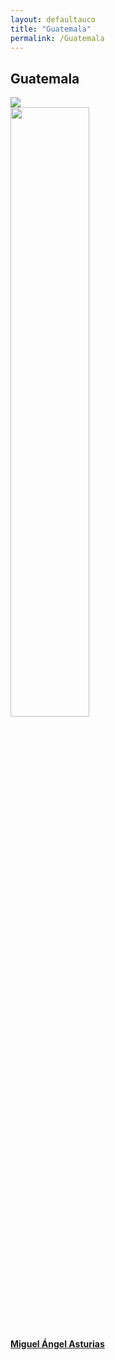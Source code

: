 ```yaml
---
layout: defaultauco
title: "Guatemala"
permalink: /Guatemala
---
```

<div class="container-0">
    <div class="container-title">
        <span class="country"><h2>Guatemala</h2></span>
        <div class="photo-co">
          <img src="https://www.worldatlas.com/r/w768-q80/upload/1b/93/5c/gt-01.jpg" >
    </div>
</div>
<!-- partial:index.partial.html -->
<div class="container">
  <div class="timeline clearfix">
  <div class="vertical-line">
 <div id="post-1" class="vesti-col timeline-post">
      <div class="vesti-content-wrapper">
        <div class="photo">
          <img src="https://cdn.elperiodico.com.gt/wp-content/uploads/2020/02/15192233/miguel_angel_asturias-775x1024.jpg" width="50%" height="50%">
          <div class="vesti-date-wrapper">
            <div class="vesti-date">
            </div>
          </div>
        </div>
        <div class="vesti-desc">
          <a class="desc-a" href="#">
            <h4><a href="/maasturias">Miguel Ángel Asturias</a></h4>
          </a>
        </div>
      </div>
    </div>


<!-- partial -->